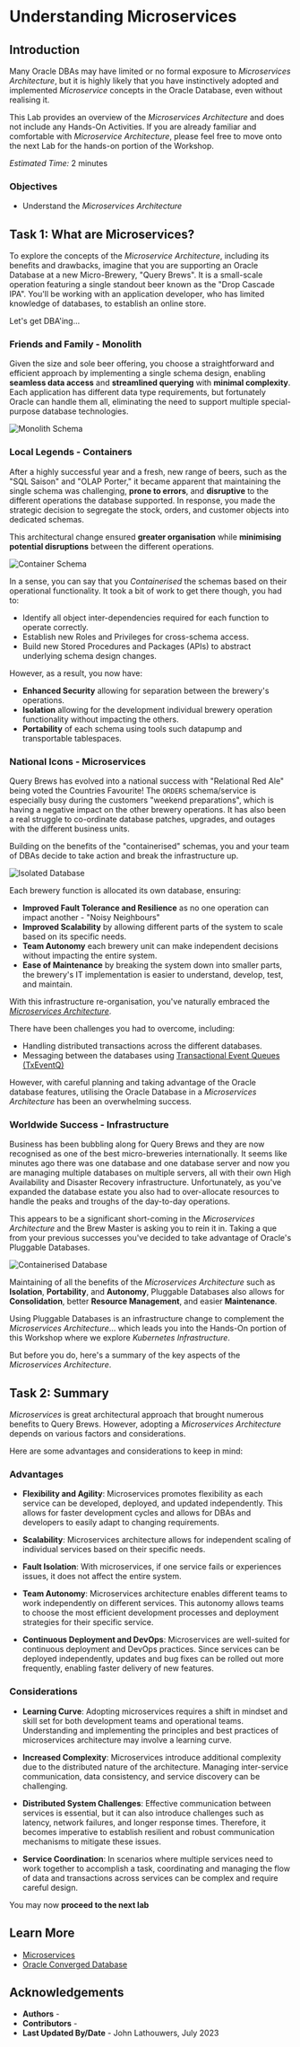 # Understanding Microservices

## Introduction

Many Oracle DBAs may have limited or no formal exposure to *Microservices Architecture*, but it is highly likely that you have instinctively adopted and implemented *Microservice* concepts in the Oracle Database, even without realising it.

This Lab provides an overview of the *Microservices Architecture* and does not include any Hands-On Activities.  If you are already familiar and comfortable with *Microservice Architecture*, please feel free to move onto the next Lab for the hands-on portion of the Workshop.

*Estimated Time:* 2 minutes

### Objectives

* Understand the *Microservices Architecture*

## Task 1: What are Microservices?

To explore the concepts of the *Microservice Architecture*, including its benefits and drawbacks, imagine that you are supporting an Oracle Database at a new Micro-Brewery, "Query Brews".  It is a small-scale operation featuring a single standout beer known as the "Drop Cascade IPA".  You'll be working with an application developer, who has limited knowledge of databases, to establish an online store.  

Let's get DBA'ing...

### **Friends and Family** - Monolith

Given the size and sole beer offering, you choose a straightforward and efficient approach by implementing a single schema design, enabling **seamless data access** and **streamlined querying** with **minimal complexity**.  Each application has different data type requirements, but fortunately Oracle can handle them all, eliminating the need to support multiple special-purpose database technologies.

![Monolith Schema](images/monolith_schema.png "Monolith Schema")

### **Local Legends** - Containers

After a highly successful year and a fresh, new range of beers, such as the "SQL Saison" and "OLAP Porter," it became apparent that maintaining the single schema was challenging, **prone to errors**, and **disruptive** to the different operations the database supported.  In response, you made the strategic decision to segregate the stock, orders, and customer objects into dedicated schemas.

This architectural change ensured **greater organisation** while **minimising potential disruptions** between the different operations.

![Container Schema](images/container_schema.png "Container Schema")

In a sense, you can say that you *Containerised* the schemas based on their operational functionality.  It took a bit of work to get there though, you had to:

* Identify all object inter-dependencies required for each function to operate correctly.
* Establish new Roles and Privileges for cross-schema access.
* Build new Stored Procedures and Packages (APIs) to abstract underlying schema design changes.

However, as a result, you now have:

* **Enhanced Security** allowing for separation between the brewery's operations.
* **Isolation** allowing for the development individual brewery operation functionality without impacting the others.
* **Portability** of each schema using tools such datapump and transportable tablespaces.

### **National Icons** - Microservices

Query Brews has evolved into a national success with "Relational Red Ale" being voted the Countries Favourite!  The `ORDERS` schema/service is especially busy during the customers "weekend preparations", which is having a negative impact on the other brewery operations.  It has also been a real struggle to co-ordinate database patches, upgrades, and outages with the different business units.

Building on the benefits of the "containerised" schemas, you and your team of DBAs decide to take action and break the infrastructure up.

![Isolated Database](images/isolated_schema.png "Isolated Database")

Each brewery function is allocated its own database, ensuring:

* **Improved Fault Tolerance and Resilience** as no one operation can impact another - "Noisy Neighbours"
* **Improved Scalability** by allowing different parts of the system to scale based on its specific needs.
* **Team Autonomy** each brewery unit can make independent decisions without impacting the entire system.
* **Ease of Maintenance** by breaking the system down into smaller parts, the brewery's IT implementation is easier to understand, develop, test, and maintain.

With this infrastructure re-organisation, you've naturally embraced the [*Microservices Architecture*](https://developer.oracle.com/technologies/microservices.html).  

There have been challenges you had to overcome, including:

* Handling distributed transactions across the different databases.
* Messaging between the databases using [Transactional Event Queues (TxEventQ)](https://www.oracle.com/database/advanced-queuing/)

However, with careful planning and taking advantage of the Oracle database features, utilising the Oracle Database in a *Microservices Architecture* has been an overwhelming success.

### **Worldwide Success** - Infrastructure

Business has been bubbling along for Query Brews and they are now recognised as one of the best micro-breweries internationally.  It seems like minutes ago there was one database and one database server and now you are managing multiple databases on multiple servers, all with their own High Availability and Disaster Recovery infrastructure.   Unfortunately, as you've expanded the database estate you also had to over-allocate resources to handle the peaks and troughs of the day-to-day operations.

This appears to be a significant short-coming in the *Microservices Architecture* and the Brew Master is asking you to rein it in.  Taking a que from your previous successes you've decided to take advantage of Oracle's Pluggable Databases.

![Containerised Database](./images/pdb_schema.png "Containerised Database")

Maintaining of all the benefits of the *Microservices Architecture* such as **Isolation**, **Portability**, and **Autonomy**, Pluggable Databases also allows for **Consolidation**, better **Resource Management**, and easier **Maintenance**.  

Using Pluggable Databases is an infrastructure change to complement the *Microservices Architecture*... which leads you into the Hands-On portion of this Workshop where we explore *Kubernetes Infrastructure*.

But before you do, here's a summary of the key aspects of the *Microservices Architecture*.

## Task 2: Summary

*Microservices* is great architectural approach that brought numerous benefits to Query Brews. However, adopting a *Microservices Architecture* depends on various factors and considerations.

Here are some advantages and considerations to keep in mind:

### Advantages

* **Flexibility and Agility**: Microservices promotes flexibility as each service can be developed, deployed, and updated independently.  This allows for faster development cycles and allows for DBAs and developers to easily adapt to changing requirements.

* **Scalability**: Microservices architecture allows for independent scaling of individual services based on their specific needs.

* **Fault Isolation**: With microservices, if one service fails or experiences issues, it does not affect the entire system.

* **Team Autonomy**: Microservices architecture enables different teams to work independently on different services.  This autonomy allows teams to choose the most efficient development processes and deployment strategies for their specific service.

* **Continuous Deployment and DevOps**: Microservices are well-suited for continuous deployment and DevOps practices.  Since services can be deployed independently, updates and bug fixes can be rolled out more frequently, enabling faster delivery of new features.

### Considerations

* **Learning Curve**: Adopting microservices requires a shift in mindset and skill set for both development teams and operational teams.  Understanding and implementing the principles and best practices of microservices architecture may involve a learning curve.

* **Increased Complexity**: Microservices introduce additional complexity due to the distributed nature of the architecture.  Managing inter-service communication, data consistency, and service discovery can be challenging.

* **Distributed System Challenges**: Effective communication between services is essential, but it can also introduce challenges such as latency, network failures, and longer response times. Therefore, it becomes imperative to establish resilient and robust communication mechanisms to mitigate these issues.

* **Service Coordination**: In scenarios where multiple services need to work together to accomplish a task, coordinating and managing the flow of data and transactions across services can be complex and require careful design.

You may now **proceed to the next lab**

## Learn More

* [Microservices](https://microservices.io)
* [Oracle Converged Database](https://blogs.oracle.com/database/post/what-is-a-converged-database)

## Acknowledgements

* **Authors** - [](var:authors)
* **Contributors** - [](var:contributors)
* **Last Updated By/Date** - John Lathouwers, July 2023
